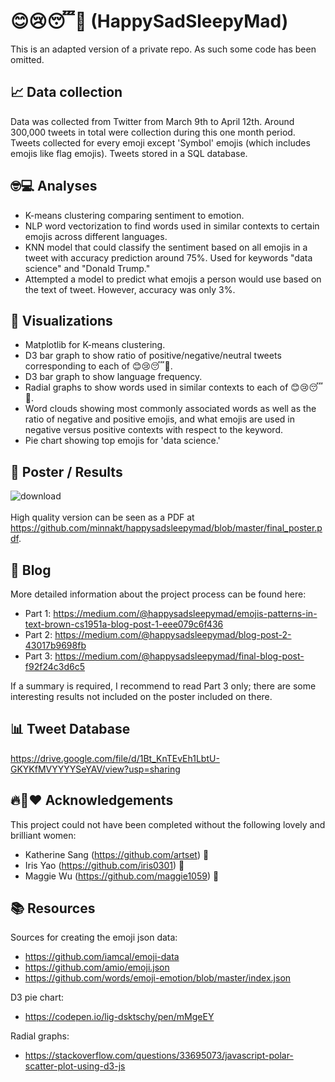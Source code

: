 # 😊😢😴😤 (HappySadSleepyMad) 
This is an adapted version of a private repo. As such some code has been omitted.

## 📈 Data collection 
Data was collected from Twitter from March 9th to April 12th. Around 300,000 tweets in total were collection during this one month period. Tweets collected for every emoji except 'Symbol' emojis (which includes emojis like flag emojis). Tweets stored in a SQL database.

## 🤓💻 Analyses 
- K-means clustering comparing sentiment to emotion.
- NLP word vectorization to find words used in similar contexts to certain emojis across different languages.
- KNN model that could classify the sentiment based on all emojis in a tweet with accuracy prediction around 75%. Used for keywords "data science" and "Donald Trump."
- Attempted a model to predict what emojis a person would use based on the text of tweet. However, accuracy was only 3%.

## 🎨 Visualizations 
- Matplotlib for K-means clustering. 
- D3 bar graph to show ratio of positive/negative/neutral tweets corresponding to each of 😊😢😴😤.
- D3 bar graph to show language frequency.
- Radial graphs to show words used in similar contexts to each of 😊😢😴😤.
- Word clouds showing most commonly associated words as well as the ratio of negative and positive emojis, and what emojis are used in negative versus positive contexts with respect to the keyword.
- Pie chart showing top emojis for 'data science.'

## 🎉 Poster / Results 
![download](https://user-images.githubusercontent.com/47064971/58680914-f34f2100-8337-11e9-9bc2-d05afcdc3ebf.png)
<br></br>
High quality version can be seen as a PDF at https://github.com/minnakt/happysadsleepymad/blob/master/final_poster.pdf.

## 📝 Blog 
More detailed information about the project process can be found here:
- Part 1: https://medium.com/@happysadsleepymad/emojis-patterns-in-text-brown-cs1951a-blog-post-1-eee079c6f436
- Part 2: https://medium.com/@happysadsleepymad/blog-post-2-43017b9698fb
- Part 3: https://medium.com/@happysadsleepymad/final-blog-post-f92f24c3d6c5

If a summary is required, I recommend to read Part 3 only; there are some interesting results not included on the poster included on there. 

## 📊 Tweet Database  
https://drive.google.com/file/d/1Bt_KnTEvEh1LbtU-GKYKfMVYYYYSeYAV/view?usp=sharing

## 🔥👩❤️ Acknowledgements 
This project could not have been completed without the following lovely and brilliant women:
- Katherine Sang (https://github.com/artset) 💛
- Iris Yao (https://github.com/iris0301) 🧡
- Maggie Wu (https://github.com/maggie1059) 💙

## 📚 Resources 
Sources for creating the emoji json data:
- https://github.com/iamcal/emoji-data 
- https://github.com/amio/emoji.json 
- https://github.com/words/emoji-emotion/blob/master/index.json

D3 pie chart:
- https://codepen.io/lig-dsktschy/pen/mMgeEY

Radial graphs: 
- https://stackoverflow.com/questions/33695073/javascript-polar-scatter-plot-using-d3-js
